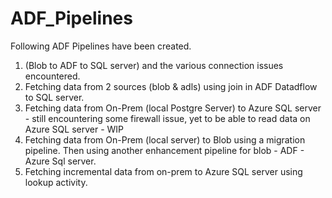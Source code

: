 # ADF_Pipelines
Following ADF Pipelines have been created.
1. (Blob to ADF to SQL server) and the various connection issues encountered.
2. Fetching data from 2 sources (blob & adls) using join in ADF Datadflow to SQL server.
3. Fetching data from On-Prem (local Postgre Server) to Azure SQL server - still encountering some firewall issue, yet to be able to read data on Azure SQL server - WIP
4. Fetching data from On-Prem (local server) to Blob using a migration pipeline. Then using another enhancement pipeline for blob - ADF - Azure Sql server. 
5. Fetching incremental data from on-prem to Azure SQL server using lookup activity.
